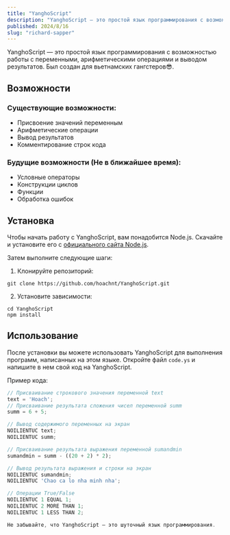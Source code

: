 ```yaml
---
title: "YanghoScript"
description: "YanghoScript — это простой язык программирования с возможностью работы с переменными, арифметическими операциями и выводом результатов. Был создан для вьетнамских гангстеров😎"
published: 2024/8/16
slug: "richard-sapper"
---
```


YanghoScript — это простой язык программирования с возможностью работы с переменными, арифметическими операциями и выводом результатов. Был создан для вьетнамских гангстеров😎.

## Возможности

### Существующие возможности:

-   Присвоение значений переменным
-   Арифметические операции
-   Вывод результатов
-   Комментирование строк кода

### Будущие возможности (Не в ближайшее время):

-   Условные операторы
-   Конструкции циклов
-   Функции
-   Обработка ошибок

## Установка

Чтобы начать работу с YanghoScript, вам понадобится Node.js. Скачайте и установите его с [официального сайта Node.js](https://nodejs.org/).

Затем выполните следующие шаги:

1. Клонируйте репозиторий:

```
git clone https://github.com/hoachnt/YanghoScript.git
```

2. Установите зависимости:

```
cd YanghoScript
npm install
```

## Использование

После установки вы можете использовать YanghoScript для выполнения программ, написанных на этом языке. Откройте файл `code.ys` и напишите в нем свой код на YanghoScript.

Пример кода:

```javascript
// Присваивание строкового значения переменной text
text = 'Hoach';
// Присваивание результата сложения чисел переменной summ
summ = 6 + 5;

// Вывод содержимого переменных на экран
NOILIENTUC text;
NOILIENTUC summ;

// Присваивание результата выражения переменной sumandmin
sumandmin = summ - ((20 + 2) * 2);

// Вывод результата выражения и строки на экран
NOILIENTUC sumandmin;
NOILIENTUC 'Chao ca lo nha minh nha';

// Операции True/False
NOILIENTUC 1 EQUAL 1;
NOILIENTUC 2 MORE THAN 1;
NOILIENTUC 1 LESS THAN 2;

Не забывайте, что YanghoScript — это шуточный язык программирования.
```

